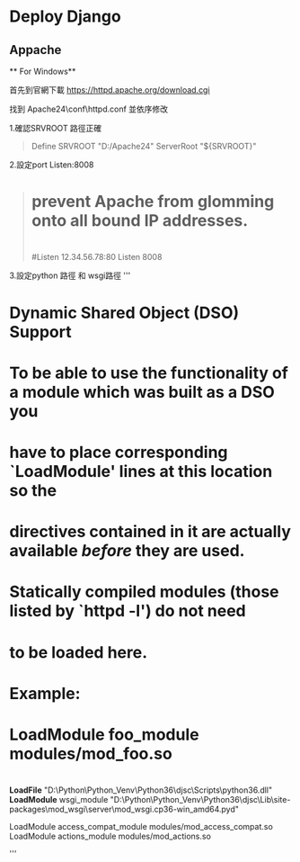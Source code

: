 # Deploy Django


    
## Appache


** For Windows**<br/>

首先到官網下載 <href>https://httpd.apache.org/download.cgi</href><br/>

找到 Apache24\conf\httpd.conf 並依序修改<br/>

1.確認SRVROOT 路徑正確
> Define SRVROOT "D:/Apache24"
> ServerRoot "${SRVROOT}"

2.設定port Listen:8008

> # prevent Apache from glomming onto all bound IP addresses.
> #
> #Listen 12.34.56.78:80
> Listen 8008

3.設定python 路徑 和 wsgi路徑
'''
#
# Dynamic Shared Object (DSO) Support
#
# To be able to use the functionality of a module which was built as a DSO you
# have to place corresponding `LoadModule' lines at this location so the
# directives contained in it are actually available _before_ they are used.
# Statically compiled modules (those listed by `httpd -l') do not need
# to be loaded here.
#
# Example:
# LoadModule foo_module modules/mod_foo.so
#

**LoadFile** "D:\Python\Python_Venv\Python36\djsc\Scripts\python36.dll"  
**LoadModule** wsgi_module "D:\Python\Python_Venv\Python36\djsc\Lib\site-packages\mod_wsgi\server\mod_wsgi.cp36-win_amd64.pyd"

LoadModule access_compat_module modules/mod_access_compat.so
LoadModule actions_module modules/mod_actions.so

'''

